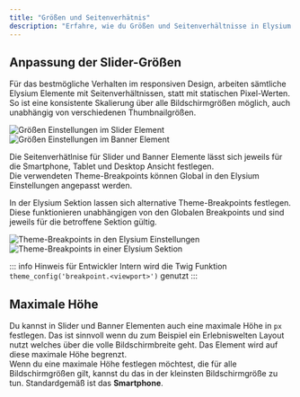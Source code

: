 ```yaml
---
title: "Größen und Seitenverhätnis"
description: "Erfahre, wie du Größen und Seitenverhältnisse in Elysium Elementen anpassen kannst, um eine konsistente Skalierung über alle Bildschirmgrößen zu gewährleisten."
---
```


## Anpassung der Slider-Größen
Für das bestmögliche Verhalten im responsiven Design, arbeiten sämtliche Elysium Elemente mit Seitenverhältnissen, statt mit statischen Pixel-Werten. So ist eine konsistente Skalierung über alle Bildschirmgrößen möglich, auch unabhängig von verschiedenen Thumbnailgrößen.

<Grid>
    <Column :cols="{xs: 12, md: 6, '2xl': 12, '4xl': 6}">
        <Image
            src="section/de-admin-cms-slider-sizing.png" 
            alt="Größen Einstellungen im Slider Element"
            :caption="true" />
    </Column>
    <Column :cols="{xs: 12, md: 6, '2xl': 12, '4xl': 6}">
        <Image
            src="section/de-admin-cms-banner-sizing.png" 
            alt="Größen Einstellungen im Banner Element"
            :caption="true" />
    </Column>
</Grid>

Die Seitenverhätlnise für Slider und Banner Elemente lässt sich jeweils für die Smartphone, Tablet und Desktop Ansicht festlegen.  
Die verwendeten Theme-Breakpoints können Global in den Elysium Einstellungen angepasst werden. 

In der Elysium Sektion lassen sich alternative Theme-Breakpoints festlegen. Diese funktionieren unabhängigen von den Globalen Breakpoints und sind jeweils für die betroffene Sektion gültig.

<Grid>
    <Column :cols="{xs: 12, md: 6, '2xl': 12, '4xl': 6}">
        <Image
            src="de-admin-elysium-settings.png" 
            alt="Theme-Breakpoints in den Elysium Einstellungen"
            :caption="true" />
    </Column>
    <Column :cols="{xs: 12, md: 6, '2xl': 12, '4xl': 6}">
        <Image
            src="section/de-admin-cms-section-sizing.png" 
            alt="Theme-Breakpoints in einer Elysium Sektion"
            :caption="true" />
    </Column>
</Grid>

::: info Hinweis für Entwickler
Intern wird die Twig Funktion `theme_config('breakpoint.<viewport>')` genutzt
:::

## Maximale Höhe
Du kannst in Slider und Banner Elementen auch eine maximale Höhe in `px` festlegen. Das ist sinnvoll wenn du zum Beispiel ein Erlebniswelten Layout nutzt welches über die volle Bildschirmbreite geht. Das Element wird auf diese maximale Höhe begrenzt.  
Wenn du eine maximale Höhe festlegen möchtest, die für alle Bildschirmgrößen gilt, kannst du das in der kleinsten Bildschirmgröße zu tun. Standardgemäß ist das **Smartphone**.
